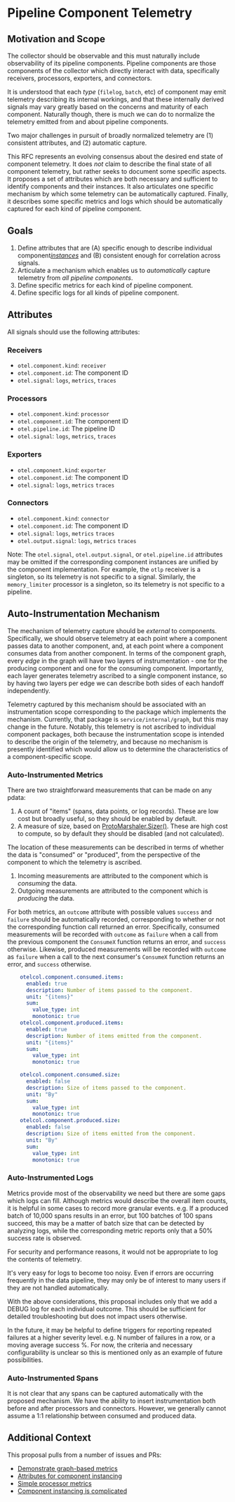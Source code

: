 # Pipeline Component Telemetry

## Motivation and Scope

The collector should be observable and this must naturally include observability of its pipeline components. Pipeline components
are those components of the collector which directly interact with data, specifically receivers, processors, exporters, and connectors.

It is understood that each _type_ (`filelog`, `batch`, etc) of component may emit telemetry describing its internal workings,
and that these internally derived signals may vary greatly based on the concerns and maturity of each component. Naturally
though, there is much we can do to normalize the telemetry emitted from and about pipeline components.

Two major challenges in pursuit of broadly normalized telemetry are (1) consistent attributes, and (2) automatic capture.

This RFC represents an evolving consensus about the desired end state of component telemetry. It does _not_ claim
to describe the final state of all component telemetry, but rather seeks to document some specific aspects. It proposes a set of
attributes which are both necessary and sufficient to identify components and their instances. It also articulates one specific
mechanism by which some telemetry can be automatically captured. Finally, it describes some specific metrics and logs which should
be automatically captured for each kind of pipeline component.

## Goals

1. Define attributes that are (A) specific enough to describe individual component[_instances_](https://github.com/open-telemetry/opentelemetry-collector/issues/10534)
   and (B) consistent enough for correlation across signals.
2. Articulate a mechanism which enables us to _automatically_ capture telemetry from _all pipeline components_.
3. Define specific metrics for each kind of pipeline component.
4. Define specific logs for all kinds of pipeline component.

## Attributes

All signals should use the following attributes:

### Receivers

- `otel.component.kind`: `receiver`
- `otel.component.id`: The component ID
- `otel.signal`: `logs`, `metrics`, `traces`

### Processors

- `otel.component.kind`: `processor`
- `otel.component.id`: The component ID
- `otel.pipeline.id`: The pipeline ID
- `otel.signal`: `logs`, `metrics`, `traces`

### Exporters

- `otel.component.kind`: `exporter`
- `otel.component.id`: The component ID
- `otel.signal`: `logs`, `metrics` `traces`

### Connectors

- `otel.component.kind`: `connector`
- `otel.component.id`: The component ID
- `otel.signal`: `logs`, `metrics` `traces`
- `otel.output.signal`: `logs`, `metrics` `traces`

Note: The `otel.signal`, `otel.output.signal`, or `otel.pipeline.id` attributes may be omitted if the corresponding component instances
are unified by the component implementation. For example, the `otlp` receiver is a singleton, so its telemetry is not specific to a signal.
Similarly, the `memory_limiter` processor is a singleton, so its telemetry is not specific to a pipeline.

## Auto-Instrumentation Mechanism

The mechanism of telemetry capture should be _external_ to components. Specifically, we should observe telemetry at each point where a
component passes data to another component, and, at each point where a component consumes data from another component. In terms of the
component graph, every _edge_ in the graph will have two layers of instrumentation - one for the producing component and one for the
consuming component. Importantly, each layer generates telemetry ascribed to a single component instance, so by having two layers per
edge we can describe both sides of each handoff independently.

Telemetry captured by this mechanism should be associated with an instrumentation scope corresponding to the package which implements
the mechanism. Currently, that package is `service/internal/graph`, but this may change in the future. Notably, this telemetry is not
ascribed to individual component packages, both because the instrumentation scope is intended to describe the origin of the telemetry,
and because no mechanism is presently identified which would allow us to determine the characteristics of a component-specific scope.

### Auto-Instrumented Metrics

There are two straightforward measurements that can be made on any pdata:

1. A count of "items" (spans, data points, or log records). These are low cost but broadly useful, so they should be enabled by default.
2. A measure of size, based on [ProtoMarshaler.Sizer()](https://github.com/open-telemetry/opentelemetry-collector/blob/9907ba50df0d5853c34d2962cf21da42e15a560d/pdata/ptrace/pb.go#L11).
  These are high cost to compute, so by default they should be disabled (and not calculated).

The location of these measurements can be described in terms of whether the data is "consumed" or "produced", from the perspective of the
component to which the telemetry is ascribed.

1. Incoming measurements are attributed to the component which is _consuming_ the data.
2. Outgoing measurements are attributed to the component which is _producing_ the data.

For both metrics, an `outcome` attribute with possible values `success` and `failure` should be automatically recorded, corresponding to
whether or not the corresponding function call returned an error. Specifically, consumed measurements will be recorded with `outcome` as
`failure` when a call from the previous component the `ConsumeX` function returns an error, and `success` otherwise. Likewise, produced
measurements will be recorded with `outcome` as `failure` when a call to the next consumer's `ConsumeX` function returns an error, and
`success` otherwise.

```yaml
    otelcol.component.consumed.items:
      enabled: true
      description: Number of items passed to the component.
      unit: "{items}"
      sum:
        value_type: int
        monotonic: true
    otelcol.component.produced.items:
      enabled: true
      description: Number of items emitted from the component.
      unit: "{items}"
      sum:
        value_type: int
        monotonic: true

    otelcol.component.consumed.size:
      enabled: false
      description: Size of items passed to the component.
      unit: "By"
      sum:
        value_type: int
        monotonic: true
    otelcol.component.produced.size:
      enabled: false
      description: Size of items emitted from the component.
      unit: "By"
      sum:
        value_type: int
        monotonic: true
```

### Auto-Instrumented Logs

Metrics provide most of the observability we need but there are some gaps which logs can fill. Although metrics would describe the overall
item counts, it is helpful in some cases to record more granular events. e.g. If a produced batch of 10,000 spans results in an error, but
100 batches of 100 spans succeed, this may be a matter of batch size that can be detected by analyzing logs, while the corresponding metric
reports only that a 50% success rate is observed.

For security and performance reasons, it would not be appropriate to log the contents of telemetry.

It's very easy for logs to become too noisy. Even if errors are occurring frequently in the data pipeline, they may only be of interest to
many users if they are not handled automatically.

With the above considerations, this proposal includes only that we add a DEBUG log for each individual outcome. This should be sufficient for
detailed troubleshooting but does not impact users otherwise.

In the future, it may be helpful to define triggers for reporting repeated failures at a higher severity level. e.g. N number of failures in
a row, or a moving average success %. For now, the criteria and necessary configurability is unclear so this is mentioned only as an example
of future possibilities.

### Auto-Instrumented Spans

It is not clear that any spans can be captured automatically with the proposed mechanism. We have the ability to insert instrumentation both
before and after processors and connectors. However, we generally cannot assume a 1:1 relationship between consumed and produced data.

## Additional Context

This proposal pulls from a number of issues and PRs:

- [Demonstrate graph-based metrics](https://github.com/open-telemetry/opentelemetry-collector/pull/11311)
- [Attributes for component instancing](https://github.com/open-telemetry/opentelemetry-collector/issues/11179)
- [Simple processor metrics](https://github.com/open-telemetry/opentelemetry-collector/issues/10708)
- [Component instancing is complicated](https://github.com/open-telemetry/opentelemetry-collector/issues/10534)

